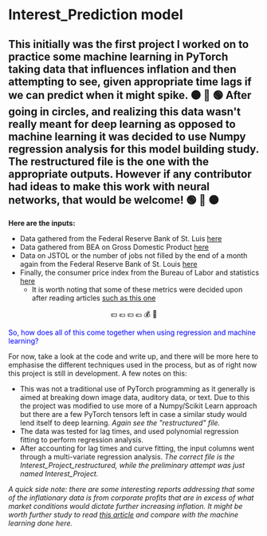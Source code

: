 # Interest_Prediction model
## This initially was the first project I worked on to practice some machine learning in PyTorch taking data that influences inflation and then attempting to see, given appropriate time lags if we can predict when it might spike. ⚫ 🔴 🟢 After going in circles, and realizing this data wasn't really meant for **deep learning** as opposed to **machine learning** it was decided to use Numpy regression analysis for this model building study. The **restructured** file is the one with the appropriate outputs. However if any contributor had ideas to make this work with neural networks, that would be welcome! 🟢 🔴 ⚫ 
**Here are the inputs:**
* Data gathered from the Federal Reserve Bank of St. Luis [here](https://fred.stlouisfed.org/series/M1SL/)
* Data gathered from BEA on Gross Domestic Product [here](https://apps.bea.gov/iTable/?reqid=19&step=2&isuri=1&categories=survey#eyJhcHBpZCI6MTksInN0ZXBzIjpbMSwyLDNdLCJkYXRhIjpbWyJjYXRlZ29yaWVzIiwiU3VydmV5Il0sWyJOSVBBX1RhYmxlX0xpc3QiLCIzIl1dfQ==/)
* Data on JSTOL or the number of jobs not filled by the end of a month again from the Federal Reserve Bank of St. Louis [here](https://fred.stlouisfed.org/series/JTSJOL)
* Finally, the consumer price index from the Bureau of Labor and statistics [here](https://data.bls.gov/timeseries/CUUR0000SA0)
  * It is worth noting that some of these metrics were decided upon after reading articles [such as this one](https://hbr.org/2022/12/what-causes-inflation)

<p align="center">💵 💶 💴 💷 💰 💸 </p>
<font color="blue"> So, how does all of this come together when using regression and machine learning?</font>

For now, take a look at the code and write up, and there will be more here to emphasise the different techniques used in the process, but as of right now this project is still in development. A few notes on this:
* This was not a traditional use of PyTorch programming as it generally is aimed at breaking down image data, auditory data, or text. Due to this the project was modified to use more of a Numpy/Scikit Learn approach but there are a few PyTorch tensors left in case a similar study would lend itself to deep learning. *Again see the "restructured" file.*
* The data was tested for lag times, and used polynomial regression fitting to perform regression analysis.
* After accounting for lag times and curve fitting, the input columns went through a multi-variate regression analysis. 
*The correct file is the Interest_Project_restructured, while the preliminary attempt was just named Interest_Project.*

*A quick side note: there are some interesting reports addressing that some of the inflationary data is from corporate profits that are in excess of what market conditions would dictate further increasing inflation. It might be worth further study to read [this article](/https://www.ineteconomics.org/perspectives/blog/profit-inflation-is-real) and compare with the machine learning done here.* 
